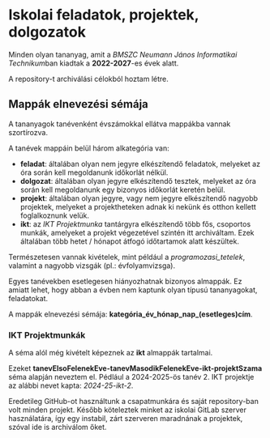 # Iskolai feladatok, projektek, dolgozatok

Minden olyan tananyag, amit a *BMSZC Neumann János Informatikai Technikum*ban kiadtak a **2022-2027**-es évek alatt.

A repository-t archiválási célokból hoztam létre.

## Mappák elnevezési sémája

A tananyagok tanévenként évszámokkal ellátva mappákba vannak szortírozva.

A tanévek mappáin belül három alkategória van:

- **feladat**: általában olyan nem jegyre elkészítendő feladatok, melyeket az óra során kell megoldanunk időkorlát nélkül.
- **dolgozat**: általában olyan jegyre elkészítendő tesztek, melyeket az óra során kell megoldanunk egy bizonyos időkorlát keretén belül.
- **projekt**: általában olyan jegyre, vagy nem jegyre elkészítendő nagyobb projektek, melyeket a projektheteken adnak ki nekünk és otthon kellett foglalkoznunk velük.
- **ikt**: az *IKT Projektmunka* tantárgyra elkészítendő több fős, csoportos munkák, amelyeket a projekt végezetével szintén itt archiváltam. Ezek általában több hetet / hónapot átfogó időtartamok alatt készültek.

Természetesen vannak kivételek, mint például a *programozasi_tetelek*, valamint a nagyobb vizsgák (pl.: évfolyamvizsga).

Egyes tanévekben esetlegesen hiányozhatnak bizonyos almappák. Ez amiatt lehet, hogy abban a évben nem kaptunk olyan típusú tananyagokat, feladatokat.

A mappák elnevezési sémája: **kategória_év_hónap_nap_(esetleges)cím**.

### IKT Projektmunkák

A séma alól még kivételt képeznek az **ikt** almappák tartalmai.

Ezeket **tanevElsoFelenekEve-tanevMasodikFelenekEve-ikt-projektSzama** séma alapján neveztem el. Pédlául a 2024-2025-ös tanév 2. IKT projektje az alábbi nevet kapta: *2024-25-ikt-2*.

Eredetileg GitHub-ot használtunk a csapatmunkára és saját repository-ban volt minden projekt. Később köteleztek minket az iskolai GitLab szerver használatára, így egy instabil, zárt szerveren maradnának a projektek, szóval ide is archiválom őket.
